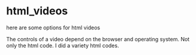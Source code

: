 # html_videos
here are some options for html videos


The controls of a video depend on the browser and operating system. Not only the html code. I did a variety html codes.
